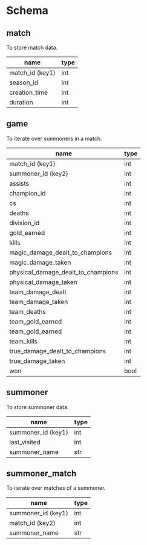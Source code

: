 # Schema

## match
To store match data.

| name            | type |
| ---             | ---  |
| match_id (key1) | int  |
| season_id       | int  |
| creation_time   | int  |
| duration        | int  |

## game
To iterate over summoners in a match.

| name                               | type |
| ---                                | ---  |
| match_id (key1)                    | int  |
| summoner_id (key2)                 | int  |
| assists                            | int  |
| champion_id                        | int  |
| cs                                 | int  |
| deaths                             | int  |
| division_id                        | int  |
| gold_earned                        | int  |
| kills                              | int  |
| magic_damage_dealt_to_champions    | int  |
| magic_damage_taken                 | int  |
| physical_damage_dealt_to_champions | int  |
| physical_damage_taken              | int  |
| team_damage_dealt                  | int  |
| team_damage_taken                  | int  |
| team_deaths                        | int  |
| team_gold_earned                   | int  |
| team_gold_earned                   | int  |
| team_kills                         | int  |
| true_damage_dealt_to_champions     | int  |
| true_damage_taken                  | int  |
| won                                | bool |

## summoner
To store summoner data.

| name               | type |
| ---                | ---  |
| summoner_id (key1) | int  |
| last_visited       | int  |
| summoner_name      | str  |

## summoner_match
To iterate over matches of a summoner.

| name               | type |
| ---                | ---  |
| summoner_id (key1) | int  |
| match_id (key2)    | int  |
| summoner_name      | str  |
